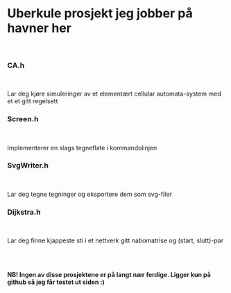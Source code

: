 <h1>Uberkule prosjekt jeg jobber på havner her</h1>

</br>

<h3>CA.h</h3>
&nbsp;&nbsp;&nbsp;&nbsp;<p>Lar deg kjøre simuleringer av et elementært cellular 
		automata-system med et et gitt regelsett</p>

<h3>Screen.h</h3>
&nbsp;&nbsp;&nbsp;<p>Implementerer en slags tegneflate i 
		kommandolinjen</p>

<h3>SvgWriter.h</h3>
&nbsp;&nbsp;<p>Lar deg tegne tegninger og eksportere dem som 
		svg-filer</p>

<h3>Dijkstra.h</h3>
&nbsp;<p>Lar deg finne kjappeste sti i et nettverk gitt 
		nabomatrise og (start, slutt)-par</p>

</br></br>

<b>NB! Ingen av disse prosjektene er på langt nær ferdige. Ligger kun
		på github så jeg får testet ut siden :)</b>
